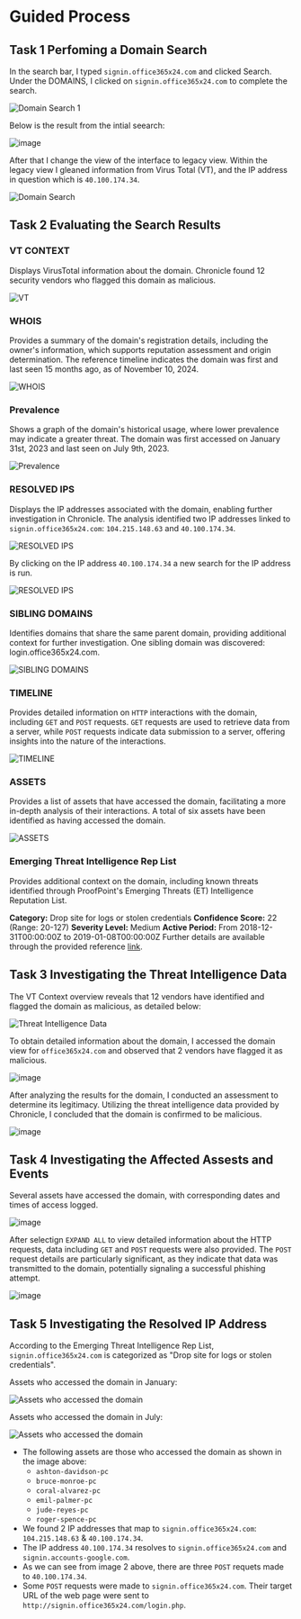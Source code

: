 # Guided Process

## Task 1 Perfoming a Domain Search

In the search bar, I typed `signin.office365x24.com` and clicked Search. Under the DOMAINS, I clicked on `signin.office365x24.com` to complete the search.

![Domain Search 1](https://github.com/user-attachments/assets/c34f3cd9-a347-47d2-a5c0-b78dd8981a05)

Below is the result from the intial seearch:

![image](https://github.com/user-attachments/assets/7843bde1-2953-45bc-991b-fba8cc0a6340)

After that I change the view of the interface to legacy view. Within the legacy view I gleaned information from Virus Total (VT), and the IP address in question which is `40.100.174.34`.

![Domain Search](https://github.com/user-attachments/assets/4825b253-f966-4505-8575-9ebd4044a440)

## Task 2 Evaluating the Search Results

### VT CONTEXT
Displays VirusTotal information about the domain. Chronicle found 12 security vendors who flagged this domain as malicious.

![VT](https://github.com/user-attachments/assets/5b05f6fa-8a8c-473f-a6d1-b24730eaed96)

### WHOIS
Provides a summary of the domain's registration details, including the owner's information, which supports reputation assessment and origin determination. The reference timeline indicates the domain was first and last seen 15 months ago, as of November 10, 2024.

![WHOIS](https://github.com/user-attachments/assets/3fda1a75-5275-4d24-8fe7-8f4ee919cfc6)

### Prevalence
Shows a graph of the domain's historical usage, where lower prevalence may indicate a greater threat. The domain was first accessed on January 31st, 2023 and last seen on July 9th, 2023.

![Prevalence](https://github.com/user-attachments/assets/e475065d-9a17-45be-b9d5-b96dc13c7cfe)

### RESOLVED IPS
Displays the IP addresses associated with the domain, enabling further investigation in Chronicle. The analysis identified two IP addresses linked to `signin.office365x24.com`: `104.215.148.63` and `40.100.174.34`.

![RESOLVED IPS](https://github.com/user-attachments/assets/0f0a6e00-8980-4bac-9f56-5cd5c60ec44c)

By clicking on the IP address `40.100.174.34` a new search for the IP address is run.

![RESOLVED IPS](https://github.com/user-attachments/assets/1322a03a-9ca7-4ec3-a34e-e0ad8f8eafc5)

### SIBLING DOMAINS
Identifies domains that share the same parent domain, providing additional context for further investigation. One sibling domain was discovered: login.office365x24.com.

![SIBLING DOMAINS](https://github.com/user-attachments/assets/0c96ed94-4763-4d5c-9099-1e4886eccc67)

### TIMELINE
Provides detailed information on `HTTP` interactions with the domain, including `GET` and `POST` requests. `GET` requests are used to retrieve data from a server, while `POST` requests indicate data submission to a server, offering insights into the nature of the interactions.

![TIMELINE](https://github.com/user-attachments/assets/19ae449d-08b2-4581-b518-d3219a8cb55d)

### ASSETS
Provides a list of assets that have accessed the domain, facilitating a more in-depth analysis of their interactions. A total of six assets have been identified as having accessed the domain.

![ASSETS](https://github.com/user-attachments/assets/2976d87f-20e3-4452-a525-a4ca441ff111)

### Emerging Threat Intelligence Rep List
Provides additional context on the domain, including known threats identified through ProofPoint's Emerging Threats (ET) Intelligence Reputation List.

**Category:** Drop site for logs or stolen credentials
**Confidence Score:** 22 (Range: 20-127)
**Severity Level:** Medium
**Active Period:** From 2018-12-31T00:00:00Z to 2019-01-08T00:00:00Z
Further details are available through the provided reference [link](https://tools.emergingthreats.net/docs/ET%20Intelligence%20Rep%20List%20Tech%20Description.pdf).

## Task 3 Investigating the Threat Intelligence Data
The VT Context overview reveals that 12 vendors have identified and flagged the domain as malicious, as detailed below:

![Threat Intelligence Data](https://github.com/user-attachments/assets/bfa0d8a3-672e-485e-93e6-74136dab50d9)

To obtain detailed information about the domain, I accessed the domain view for `office365x24.com` and observed that 2 vendors have flagged it as malicious.

![image](https://github.com/user-attachments/assets/954ce706-2f5c-474a-8fee-9d3acc396a60)

After analyzing the results for the domain, I conducted an assessment to determine its legitimacy. Utilizing the threat intelligence data provided by Chronicle, I concluded that the domain is confirmed to be malicious. 

![image](https://github.com/user-attachments/assets/046e11f8-43aa-49fd-a729-841cc57f5a94)

## Task 4 Investigating the Affected Assests and Events
Several assets have accessed the domain, with corresponding dates and times of access logged.

![image](https://github.com/user-attachments/assets/e86145ee-4f21-4af7-b0ec-8b5d18d8eeb2)

After selectign `EXPAND ALL` to view detailed information about the HTTP requests, data including `GET` and `POST` requests were also provided. The `POST` request details are particularly significant, as they indicate that data was transmitted to the domain, potentially signaling a successful phishing attempt.

![image](https://github.com/user-attachments/assets/aa725ec3-b3aa-4314-a272-96395252f039)

## Task 5 Investigating the Resolved IP Address
According to the Emerging Threat Intelligence Rep List, `signin.office365x24.com` is categorized as "Drop site for logs or stolen credentials".

Assets who accessed the domain in January:

![Assets who accessed the domain](https://github.com/user-attachments/assets/467e06d2-5ce8-49e3-849e-3449e24db5ee)

Assets who accessed the domain in July:

![Assets who accessed the domain](https://github.com/user-attachments/assets/b349d221-8568-4782-b398-4d58bd4f4ebb)

  * The following assets are those who accessed the domain as shown in the image above:
      * `ashton-davidson-pc`
      * `bruce-monroe-pc`
      * `coral-alvarez-pc`
      * `emil-palmer-pc`
      * `jude-reyes-pc`
      * `roger-spence-pc`
  * We found 2 IP addresses that map to `signin.office365x24.com`: `104.215.148.63` & `40.100.174.34`.
  * The IP address `40.100.174.34` resolves to `signin.office365x24.com` and `signin.accounts-google.com`.
  * As we can see from image 2 above, there are three `POST` requets made to `40.100.174.34`.
  * Some `POST` requests were made to `signin.office365x24.com`. Their target URL of the web page were sent to `http://signin.office365x24.com/login.php`. 
